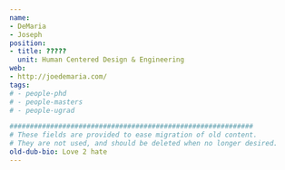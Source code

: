 ```yaml
---
name:
- DeMaria
- Joseph
position:
- title: ?????
  unit: Human Centered Design & Engineering
web:
- http://joedemaria.com/
tags:
# - people-phd
# - people-masters
# - people-ugrad

############################################################
# These fields are provided to ease migration of old content.
# They are not used, and should be deleted when no longer desired.
old-dub-bio: Love 2 hate
---
```

